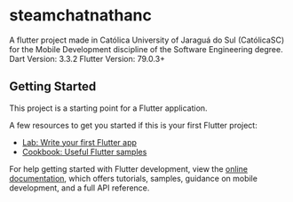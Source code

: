 # steamchatnathanc

A flutter project made in Católica University of Jaraguá do Sul (CatólicaSC) for the Mobile Development discipline of the Software Engineering degree.
Dart Version: 3.3.2
Flutter Version: 79.0.3+

## Getting Started

This project is a starting point for a Flutter application.

A few resources to get you started if this is your first Flutter project:

- [Lab: Write your first Flutter app](https://docs.flutter.dev/get-started/codelab)
- [Cookbook: Useful Flutter samples](https://docs.flutter.dev/cookbook)

For help getting started with Flutter development, view the
[online documentation](https://docs.flutter.dev/), which offers tutorials,
samples, guidance on mobile development, and a full API reference.
